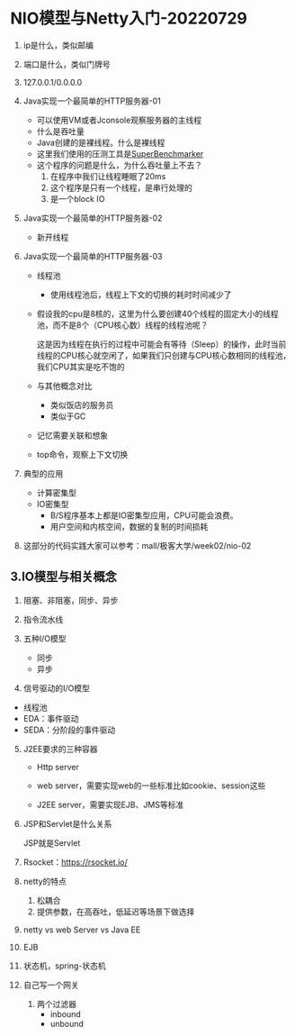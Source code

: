 # NIO模型与Netty入门-20220729

1. ip是什么，类似邮编

2. 端口是什么，类似门牌号

3. 127.0.0.1/0.0.0.0

4. Java实现一个最简单的HTTP服务器-01
   * 可以使用VM或者Jconsole观察服务器的主线程
   * 什么是吞吐量
   * Java创建的是裸线程。什么是裸线程
   * 这里我们使用的压测工具是[SuperBenchmarker](https://github.com/aliostad/SuperBenchmarker)
   * 这个程序的问题是什么，为什么吞吐量上不去？
     1. 在程序中我们让线程睡眠了20ms
     2. 这个程序是只有一个线程，是串行处理的
     3. 是一个block IO
   
5. Java实现一个最简单的HTTP服务器-02
   * 新开线程

6. Java实现一个最简单的HTTP服务器-03
   * 线程池
   
     * 使用线程池后，线程上下文的切换的耗时时间减少了
   
   * 假设我的cpu是8核的，这里为什么要创建40个线程的固定大小的线程池，而不是8个（CPU核心数）线程的线程池呢？
   
     这是因为线程在执行的过程中可能会有等待（Sleep）的操作，此时当前线程的CPU核心就空闲了，如果我们只创建与CPU核心数相同的线程池，我们CPU其实是吃不饱的
   
   * 与其他概念对比
     * 类似饭店的服务员
     * 类似于GC
   
   * 记忆需要关联和想象
   
   * top命令，观察上下文切换
   
7. 典型的应用
   * 计算密集型
   * IO密集型
     * B/S程序基本上都是IO密集型应用，CPU可能会浪费。
     * 用户空间和内核空间，数据的复制的时间损耗
   
8. 这部分的代码实践大家可以参考：mall/极客大学/week02/nio-02

## 3.IO模型与相关概念

1. 阻塞、非阻塞，同步、异步

2. 指令流水线

3. 五种I/O模型

   * 同步
   * 异步

4. 信号驱动的I/O模型

  * 线程池
  * EDA：事件驱动
  * SEDA：分阶段的事件驱动

5. J2EE要求的三种容器

   * Http server

   * web server，需要实现web的一些标准比如cookie、session这些
   * J2EE server，需要实现EJB、JMS等标准

6. JSP和Servlet是什么关系

   JSP就是Servlet

7. Rsocket：https://rsocket.io/

8. netty的特点

   1. 松耦合
   2. 提供参数，在高吞吐，低延迟等场景下做选择

9. netty vs web Server vs Java EE

10. EJB

11. 状态机，spring-状态机

12. 自己写一个网关

    1. 两个过滤器
       * inbound
       * unbound